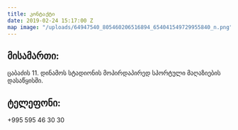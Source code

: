 ```yaml
---
title: კონტაქტი
date: 2019-02-24 15:17:00 Z
map image: "/uploads/64947540_805460206516894_654041549729955840_n.png"
---
```


## მისამართი:

ცაბაძის 11. დინამოს სტადიონის მოპირდაპირედ სპორტული მაღაზიების დასაწყისში.

## ტელეფონი:

+995 595 46 30 30